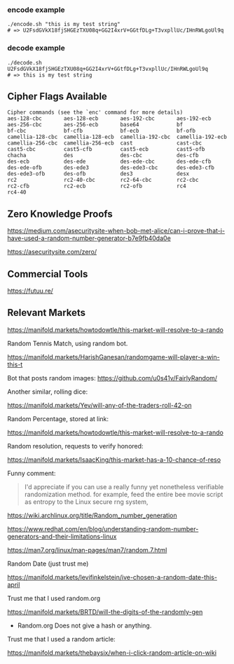 ### encode example

```
./encode.sh "this is my test string"
# => U2FsdGVkX18fjSHGEzTXU08q+GG2I4xrV+GGtfDLg+T3vxpllUc/IHnRWLgoUl9q
```
### decode example
```
./decode.sh U2FsdGVkX18fjSHGEzTXU08q+GG2I4xrV+GGtfDLg+T3vxpllUc/IHnRWLgoUl9q
# => this is my test string
```

## Cipher Flags Available

```
Cipher commands (see the `enc' command for more details)
aes-128-cbc       aes-128-ecb       aes-192-cbc       aes-192-ecb
aes-256-cbc       aes-256-ecb       base64            bf
bf-cbc            bf-cfb            bf-ecb            bf-ofb
camellia-128-cbc  camellia-128-ecb  camellia-192-cbc  camellia-192-ecb
camellia-256-cbc  camellia-256-ecb  cast              cast-cbc
cast5-cbc         cast5-cfb         cast5-ecb         cast5-ofb
chacha            des               des-cbc           des-cfb
des-ecb           des-ede           des-ede-cbc       des-ede-cfb
des-ede-ofb       des-ede3          des-ede3-cbc      des-ede3-cfb
des-ede3-ofb      des-ofb           des3              desx
rc2               rc2-40-cbc        rc2-64-cbc        rc2-cbc
rc2-cfb           rc2-ecb           rc2-ofb           rc4
rc4-40
```

## Zero Knowledge Proofs

https://medium.com/asecuritysite-when-bob-met-alice/can-i-prove-that-i-have-used-a-random-number-generator-b7e9fb40da0e

https://asecuritysite.com/zero/

## Commercial Tools

https://futuu.re/


## Relevant Markets

https://manifold.markets/howtodowtle/this-market-will-resolve-to-a-rando


Random Tennis Match, using random bot.

https://manifold.markets/HarishGanesan/randomgame-will-player-a-win-this-t

Bot that posts random images: https://github.com/u0s41v/FairlyRandom/

Another similar, rolling dice:

https://manifold.markets/Yev/will-any-of-the-traders-roll-42-on




Random Percentage, stored at link:

https://manifold.markets/howtodowtle/this-market-will-resolve-to-a-rando


Random resolution, requests to verify honored:

https://manifold.markets/IsaacKing/this-market-has-a-10-chance-of-reso

Funny comment:

> I'd appreciate if you can use a really funny yet nonetheless verifiable randomization method. for example, feed the entire bee movie script as entropy to the Linux secure rng system,

https://wiki.archlinux.org/title/Random_number_generation

https://www.redhat.com/en/blog/understanding-random-number-generators-and-their-limitations-linux

https://man7.org/linux/man-pages/man7/random.7.html


Random Date (just trust me)

https://manifold.markets/levifinkelstein/ive-chosen-a-random-date-this-april



Trust me that I used random.org

https://manifold.markets/BRTD/will-the-digits-of-the-randomly-gen

* Random.org Does not give a hash or anything.

Trust me that I used a random article:

https://manifold.markets/thebaysix/when-i-click-random-article-on-wiki